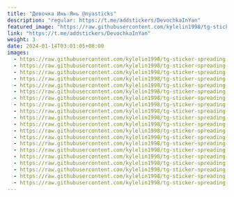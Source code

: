 ```yaml
---
title: "Девочка Инь-Янь @nyasticks"
description: "regular: https://t.me/addstickers/DevochkaInYan"
featured_image: "https://raw.githubusercontent.com/kylelin1998/tg-sticker-spreading-worldwide-images/main/img/ceedcd8f-9be1-4b6b-8904-9ea6e88f808a.jpg"
link: "https://t.me/addstickers/DevochkaInYan"
weight: 3
date: 2024-01-14T03:01:05+08:00
images:
  - https://raw.githubusercontent.com/kylelin1998/tg-sticker-spreading-worldwide-images/main/img/ceedcd8f-9be1-4b6b-8904-9ea6e88f808a.jpg
  - https://raw.githubusercontent.com/kylelin1998/tg-sticker-spreading-worldwide-images/main/img/fb6fab7a-e6f0-454e-ad20-3d7b8fdacf7b.jpg
  - https://raw.githubusercontent.com/kylelin1998/tg-sticker-spreading-worldwide-images/main/img/1e90b084-003b-4be7-b70e-c8f0d0f00b89.jpg
  - https://raw.githubusercontent.com/kylelin1998/tg-sticker-spreading-worldwide-images/main/img/a16d4dca-e866-445f-8fb0-899fb36fcde4.jpg
  - https://raw.githubusercontent.com/kylelin1998/tg-sticker-spreading-worldwide-images/main/img/0e7e2170-808d-4f85-b6a1-17b7c95c110c.jpg
  - https://raw.githubusercontent.com/kylelin1998/tg-sticker-spreading-worldwide-images/main/img/292f0389-895e-405e-a6d0-e88b87cf6da0.jpg
  - https://raw.githubusercontent.com/kylelin1998/tg-sticker-spreading-worldwide-images/main/img/c8775b7c-1791-4b46-9192-96f0552a26f0.jpg
  - https://raw.githubusercontent.com/kylelin1998/tg-sticker-spreading-worldwide-images/main/img/b4599c07-088f-4b27-8f71-60b9bdac060c.jpg
  - https://raw.githubusercontent.com/kylelin1998/tg-sticker-spreading-worldwide-images/main/img/7d90f393-041a-4589-98a4-0d5d4799e86e.jpg
  - https://raw.githubusercontent.com/kylelin1998/tg-sticker-spreading-worldwide-images/main/img/49b405a8-4fba-4a74-ba4a-08f996fa68e4.jpg
  - https://raw.githubusercontent.com/kylelin1998/tg-sticker-spreading-worldwide-images/main/img/0fb2379e-f8bc-4d9f-8544-6a2b9af886d9.jpg
  - https://raw.githubusercontent.com/kylelin1998/tg-sticker-spreading-worldwide-images/main/img/a1b1faee-0e8b-4406-9aba-78e956a58243.jpg
  - https://raw.githubusercontent.com/kylelin1998/tg-sticker-spreading-worldwide-images/main/img/368c0da3-eb56-45d4-a6f0-879d77917628.jpg
  - https://raw.githubusercontent.com/kylelin1998/tg-sticker-spreading-worldwide-images/main/img/f1b438e2-6b87-4354-9a1a-b229af1edc50.jpg
  - https://raw.githubusercontent.com/kylelin1998/tg-sticker-spreading-worldwide-images/main/img/1c3cf667-0360-4403-9ae6-9c65937cf046.jpg
  - https://raw.githubusercontent.com/kylelin1998/tg-sticker-spreading-worldwide-images/main/img/5d2073a1-ad1d-4cc7-afb6-cb1aa2cb9fde.jpg
  - https://raw.githubusercontent.com/kylelin1998/tg-sticker-spreading-worldwide-images/main/img/8691203d-06b7-4217-82ff-aa6dd126cc2d.jpg
  - https://raw.githubusercontent.com/kylelin1998/tg-sticker-spreading-worldwide-images/main/img/8996f0c0-b0d9-4f6b-87c1-3d5363dbf93f.jpg
  - https://raw.githubusercontent.com/kylelin1998/tg-sticker-spreading-worldwide-images/main/img/2f7719de-1f9c-4441-965a-71c0c21bc08e.jpg
  - https://raw.githubusercontent.com/kylelin1998/tg-sticker-spreading-worldwide-images/main/img/d72419fd-71a2-409d-9ad3-5d07b8792533.jpg
---
```

